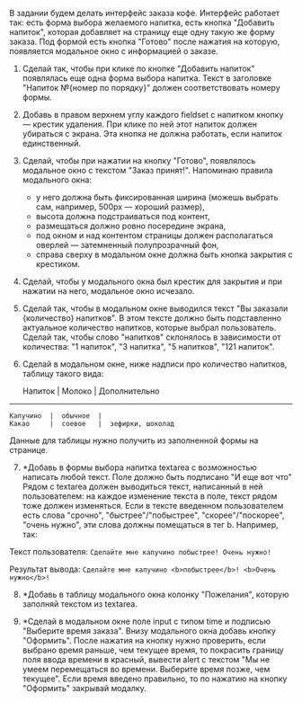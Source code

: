 В задании будем делать интерфейс заказа кофе.
Интерфейс работает так: есть форма выбора желаемого напитка, есть кнопка "Добавить напиток", которая добавляет на
страницу еще одну такую же форму заказа. Под формой есть кнопка "Готово" после нажатия на которую, появляется модальное
окно с информацией о заказе.

1. Сделай так, чтобы при клике по кнопке "Добавить напиток" появлялась еще одна форма выбора напитка. Текст в заголовке
"Напиток №{номер по порядку}" должен соответствовать номеру формы.

2. Добавь в правом верхнем углу каждого fieldset с напитком кнопку — крестик удаления. При клике по ней этот напиток
должен убираться с экрана. Эта кнопка не должна работать, если напиток единственный.

3. Сделай, чтобы при нажатии на кнопку "Готово", появлялось модальное окно с текстом "Заказ принят!". Напоминаю правила
модального окна:
    - у него должна быть фиксированная ширина (можешь выбрать сам, например, 500px — хороший размер),
    - высота должна подстраиваться под контент,
    - размещаться должно ровно посередине экрана,
    - под окном и над контентом страницы должен располагаться оверлей — затемненный полупрозрачный фон,
    - справа сверху в модальном окне должна быть кнопка закрытия с крестиком.

4. Сделай, чтобы у модального окна был крестик для закрытия и при нажатии на него, модальное окно исчезало.

5. Сделай так, чтобы в модальном окне выводился текст "Вы заказали {количество} напитков". В этом тексте должно быть
подставленно актуальное количество напитков, которые выбрал пользователь. Сделай так, чтобы слово "напитков" склонялось
в зависимости от количества: "1 напиток", "3 напитка", "5 напитков", "121 напиток".

6. Сделай в модальном окне, ниже надписи про количество напитков, таблицу такого вида:

    Напиток   |  Молоко   |  Дополнительно
  ---------------------------------------------
    Капучино  |  обычное  |
    Какао     |  соевое   |  зефирки, шоколад

Данные для таблицы нужно получить из заполненной формы на странице.


7. *Добавь в формы выбора напитка textarea с возможностью написать любой текст. Поле должно быть подписано "И еще вот что"
Рядом с textarea должен выводиться текст, написанный в ней пользователем: на каждое изменение текста в поле, текст рядом
тоже должен изменяться. Если в тексте введенном пользователем есть слова "срочно", "быстрее"/"побыстрее",
"скорее"/"поскорее", "очень нужно", эти слова должны помещаться в тег b. Например, так:

Текст пользователя:
`Сделайте мне капучино побыстрее! Очень нужно!`

Результат вывода:
`Сделайте мне капучино <b>побыстрее</b>! <b>Очень нужно</b>!`

8. *Добавь в таблицу модального окна колонку "Пожелания", которую заполняй текстом из textarea.

9. *Сделай в модальном окне поле input с типом time и подписью "Выберите время заказа". Внизу модального окна добавь
кнопку "Оформить". После нажатия на кнопку нужно проверить, если выбрано время раньше, чем текущее время,
то покрасить границу поля ввода времени в красный, вывести alert с текстом "Мы не умеем перемещаться во времени.
Выберите время позже, чем текущее". Если время введено правильно, то по нажатию на кнопку "Оформить" закрывай модалку.



